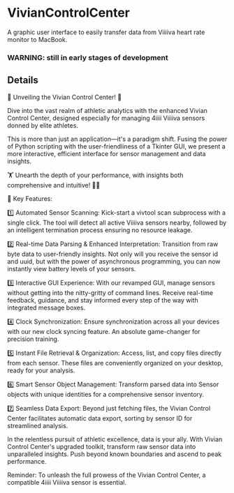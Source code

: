 # VivianControlCenter
A graphic user interface to easily transfer data from Viiiiva heart rate monitor to MacBook.

### WARNING: still in early stages of development

## Details
🚀 Unveiling the Vivian Control Center! 🚀

Dive into the vast realm of athletic analytics with the enhanced Vivian Control Center, designed especially for managing 4iiii Viiiiva sensors donned by elite athletes.

This is more than just an application—it's a paradigm shift. Fusing the power of Python scripting with the user-friendliness of a Tkinter GUI, we present a more interactive, efficient interface for sensor management and data insights.

🏋️ Unearth the depth of your performance, with insights both comprehensive and intuitive! 🏋️‍♀️

🔑 Key Features:

1️⃣ Automated Sensor Scanning: Kick-start a vivtool scan subprocess with a single click. The tool will detect all active Viiiiva sensors nearby, followed by an intelligent termination process ensuring no resource leakage.

2️⃣ Real-time Data Parsing & Enhanced Interpretation: Transition from raw byte data to user-friendly insights. Not only will you receive the sensor id and uuid, but with the power of asynchronous programming, you can now instantly view battery levels of your sensors.

3️⃣ Interactive GUI Experience: With our revamped GUI, manage sensors without getting into the nitty-gritty of command lines. Receive real-time feedback, guidance, and stay informed every step of the way with integrated message boxes.

4️⃣ Clock Synchronization: Ensure synchronization across all your devices with our new clock syncing feature. An absolute game-changer for precision training.

5️⃣ Instant File Retrieval & Organization: Access, list, and copy files directly from each sensor. These files are conveniently organized on your desktop, ready for your analysis.

6️⃣ Smart Sensor Object Management: Transform parsed data into Sensor objects with unique identities for a comprehensive sensor inventory.

7️⃣ Seamless Data Export: Beyond just fetching files, the Vivian Control Center facilitates automatic data export, sorting by sensor ID for streamlined analysis.

In the relentless pursuit of athletic excellence, data is your ally. With Vivian Control Center's upgraded toolkit, transform raw sensor data into unparalleled insights. Push beyond known boundaries and ascend to peak performance.

Reminder: To unleash the full prowess of the Vivian Control Center, a compatible 4iiii Viiiiva sensor is essential.
